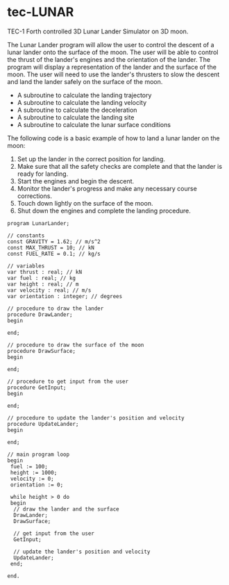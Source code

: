 # tec-LUNAR
TEC-1 Forth controlled 3D Lunar Lander Simulator on 3D moon.

The Lunar Lander program will allow the user to control the descent of a lunar lander onto the surface of the moon. The user will be able to control the thrust of the lander's engines and the orientation of the lander. The program will display a representation of the lander and the surface of the moon. The user will need to use the lander's thrusters to slow the descent and land the lander safely on the surface of the moon.

- A subroutine to calculate the landing trajectory
- A subroutine to calculate the landing velocity
- A subroutine to calculate the deceleration
- A subroutine to calculate the landing site
- A subroutine to calculate the lunar surface conditions


The following code is a basic example of how to land a lunar lander on the moon:
1. Set up the lander in the correct position for landing.
2. Make sure that all the safety checks are complete and that the lander is ready for landing.
3. Start the engines and begin the descent.
4. Monitor the lander's progress and make any necessary course corrections.
5. Touch down lightly on the surface of the moon.
6. Shut down the engines and complete the landing procedure.


```
program LunarLander;

// constants
const GRAVITY = 1.62; // m/s^2
const MAX_THRUST = 10; // kN
const FUEL_RATE = 0.1; // kg/s

// variables
var thrust : real; // kN
var fuel : real; // kg
var height : real; // m
var velocity : real; // m/s
var orientation : integer; // degrees

// procedure to draw the lander
procedure DrawLander;
begin

end;

// procedure to draw the surface of the moon
procedure DrawSurface;
begin

end;

// procedure to get input from the user
procedure GetInput;
begin

end;

// procedure to update the lander's position and velocity
procedure UpdateLander;
begin

end;

// main program loop
begin
 fuel := 100;
 height := 1000;
 velocity := 0;
 orientation := 0;

 while height > 0 do
 begin
  // draw the lander and the surface
  DrawLander;
  DrawSurface;

  // get input from the user
  GetInput;

  // update the lander's position and velocity
  UpdateLander;
 end;

end.
```
